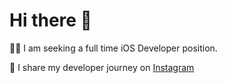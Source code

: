 # Hi there 👋

👩‍💻 I am seeking a full time iOS Developer position.

🦄 I share my developer journey on [Instagram](https://instagram.com/mikaelacaron)

<!--
**mikaelacaron/mikaelacaron** is a ✨ _special_ ✨ repository because its `README.md` (this file) appears on your GitHub profile.

Here are some ideas to get you started:

- 🔭 I’m currently working on ...
- 🌱 I’m currently learning ...
- 👯 I’m looking to collaborate on ...
- 🤔 I’m looking for help with ...
- 💬 Ask me about ...
- 📫 How to reach me: ...
- 😄 Pronouns: ...
- ⚡ Fun fact: ...
-->
